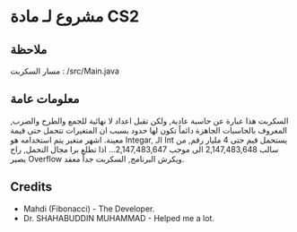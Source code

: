 # مشروع لـ مادة CS2

## ملاحظة
مسار السكربت : /src/Main.java

## معلومات عامة
السكربت هذا عبارة عن حاسبة عادية, ولكن تقبل اعداد لا نهائية للجمع والطرح والضرب, المعروف بالحاسبات الجاهزة دائماً تكون لها حدود بسبب ان المتغيرات تتحمل حتى قيمة معينة.
اشهر متغير يتم استخدامه هو Integar, الـ Int يستحمل قيم حتى 4 مليار رقم, من سالب 2,147,483,648 الى موجب 2,147,483,647... اذا تطلع برا مجال التحمل, راح يصير Overflow ويكرش البرنامج,
السكربت جداً معقد.

## Credits
* Mahdi (Fibonacci) - The Developer.
* Dr. SHAHABUDDIN MUHAMMAD - Helped me a lot.
